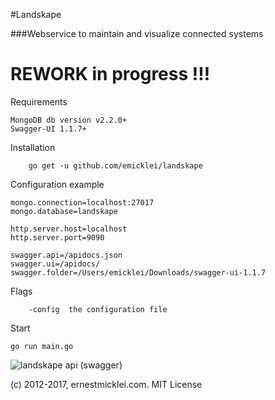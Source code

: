 #Landskape

###Webservice to maintain and visualize connected systems

# REWORK in progress !!!

Requirements
	  
	MongoDB db version v2.2.0+     
	Swagger-UI 1.1.7+

Installation

		go get -u github.com/emicklei/landskape

Configuration example

	mongo.connection=localhost:27017
	mongo.database=landskape
                     
	http.server.host=localhost
	http.server.port=9090     
	                         
	swagger.api=/apidocs.json
    swagger.ui=/apidocs/
	swagger.folder=/Users/emicklei/Downloads/swagger-ui-1.1.7

Flags

		-config  the configuration file
	
Start

	go run main.go


![landskape api (swagger)](https://s3.amazonaws.com/public.philemonworks.com/landskape-api-swagger.png)

(c) 2012-2017, ernestmicklei.com. MIT License